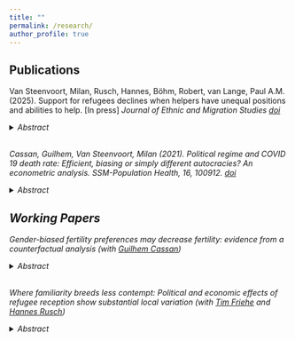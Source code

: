 ```yaml
---
title: ""
permalink: /research/
author_profile: true
---
```


## Publications

Van Steenvoort, Milan, Rusch, Hannes, Böhm, Robert, van Lange, Paul A.M. (2025). Support for refugees declines when helpers have unequal positions and abilities to help. [In press] <em>Journal of Ethnic and Migration Studies<em> [doi](https://doi.org/10.1080/1369183X.2025.2497835) 

<details>
<summary><em>Abstract</em></summary> 
'Refugees' well-being hinges on receiving adequate support throughout their journey. In 2015, as many refugees migrated toward wealthier Northern and Western Europe, it seemed like communities' willingness to offer help depended not only on refugees' attributes or individual benevolence but also on communities' positions along the route and their economic status. However, survey methods struggle to isolate these factors' causal effects. We therefore use a framed economic experiment to manipulate specific situation features while keeping others constant. In our stylised economic game, two groups of four citizen players (n = 910) decide on aiding a passive refugee player (n = 114). One group (early-positioned) decides before the other (late-positioned). We introduce economic inequality by varying the groups' endowments (low vs. high). Our findings show that unequal endowments harm refugee support, and late-positioned citizens base their support on early-positioned citizens' actions. These results from our stylised setup suggest that support for refugees depends on macro-level situational factors beyond individual attitudes. From a policy standpoint, addressing economic disparities between communities involved in refugee support and eliminating sequential decision-making through appropriate institutions could enhance support for refugees.' 
</details>
<br>

Cassan, Guilhem, Van Steenvoort, Milan (2021). Political regime and COVID 19 death rate: Efficient, biasing or simply different autocracies? An econometric analysis. <em>SSM-Population Health<em>, 16, 100912. [doi](https://doi.org/10.1016/j.ssmph.2021.100912) 

<details>
<summary><em>Abstract</em></summary> 
'The difference in COVID 19 death rates across political regimes has caught a lot of attention. The “efficient autocracy” view suggests that autocracies may be more efficient at putting in place policies that contain COVID 19 spread. On the other hand, the “biasing autocracy” view underlines that autocracies may be under reporting their COVID 19 data. We use fixed effect panel regression methods to discriminate between the two sides of the debate. Our results present a more nuanced picture: once pre-determined characteristics of countries are accounted for, COVID 19 death rates equalize across political regimes during the first months of the pandemic, but remain largely different a year into the pandemic. This emphasizes that early differences across political regimes were mainly due to omitted variable bias, whereas later differences are likely due to data manipulation by autocracies. A year into the pandemic, we estimate that this data manipulation may have hidden approximately 400,000 deaths worldwide.' 
</details>

## Working Papers

Gender-biased fertility preferences may decrease fertility: evidence from a counterfactual analysis (with [Guilhem Cassan](https://perso.unamur.be/~gcassan/))

<details>
<summary><em>Abstract</em></summary> 
'Population studies have argued that the slower transition from high to low fertility observed in certain countries could partly be explained by the presence of gender-biased fertility preferences, which are generally thought to increase excess fertility (i.e., fertility above the desired family size). A common approach to analyzing the impact of gender-biased preferences on excess fertility is to compare observed excess fertility under biased preferences to (unobserved) excess fertility if gender biases were to be removed from preferences. However, previous work often makes strict assumptions about fertility levels if preferences had not been gender-biased. Here, we show that removing gender biases does not necessarily imply a decline in excess fertility. Excess fertility may even increase when switching from biased to unbiased preferences. This results from the equivocal nature of unbiased fertility preferences. Illustrating our theoretical framework using Indian data, we estimate that, depending on the definition of unbiased preferences, excess fertility would be 23% higher or 15% lower due to the presence of biased preferences. This paper thus provides a better understanding of excess fertility implications when societies transition from biased toward unbiased fertility preferences.' 
</details>
<br>

Where familiarity breeds less contempt: Political and economic effects of refugee reception show substantial local variation (with [Tim Friehe](https://www.uni-marburg.de/en/fb02/research-groups/economics/fiwi/team/prof-dr-tim-friehe) and [Hannes Rusch](https://hrusch.de/))

<details>
<summary><em>Abstract</em></summary> 
'The reception and hosting of refugees may impact the local economic and political landscape: large inflows of people may deteriorate the quality of public services, citizens’ valuation of neighborhoods close to refugee shelters may change, and far-right political parties may try to gain votes using anti-immigrant campaigns. However, the existing macro-evidence is mixed, and the occurrence and magnitude of such effects near large refugee shelters are poorly understood. We use high-resolution data from a city hosting one of Germany’s major refugee reception centers to analyze the local repercussions of the vast inflow of refugees in 2015. We find that greater exposure to the refugee inflow reduces the shift of votes from center to far-right parties. In addition, we present evidence that public-services quality deteriorated in the vicinity of refugee shelters while the rental market showed no adverse effects. Our findings demonstrate the benefits and importance of using fine-grained data: by considering the spatial distribution of refugees within urban areas, a better understanding of the impact of forced migration on host societies can be gained.' 
</details>


